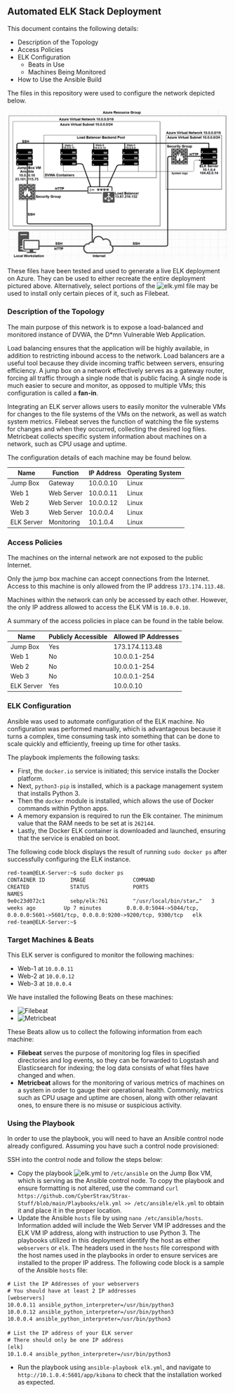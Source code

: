 ## Automated ELK Stack Deployment

This document contains the following details:
- Description of the Topology
- Access Policies
- ELK Configuration
  - Beats in Use
  - Machines Being Monitored
- How to Use the Ansible Build

The files in this repository were used to configure the network depicted below.

![Azure Diagram](https://github.com/CyberStrax/Strax-Stuff/blob/main/Images/Azure-Diagram.png)

These files have been tested and used to generate a live ELK deployment on Azure. They can be used to either recreate the entire deployment pictured above. Alternatively, select portions of the ![elk.yml](https://github.com/CyberStrax/Strax-Stuff/blob/main/Playbooks/elk.yml) file may be used to install only certain pieces of it, such as Filebeat.

### Description of the Topology

The main purpose of this network is to expose a load-balanced and monitored instance of DVWA, the D*mn Vulnerable Web Application.

Load balancing ensures that the application will be highly available, in addition to restricting inbound access to the network. Load balancers are a useful tool because they divide incoming traffic between servers, ensuring efficiency. A jump box on a network effectively serves as a gateway router, forcing all traffic through a single node that is public facing. A single node is much easier to secure and monitor, as opposed to multiple VMs; this configuration is called a **fan-in**.

Integrating an ELK server allows users to easily monitor the vulnerable VMs for changes to the file systems of the VMs on the network, as well as watch system metrics. Filebeat serves the function of watching the file systems for changes and when they occurred, collecting the desired log files. Metricbeat collects specific system information about machines on a network, such as CPU usage and uptime.

The configuration details of each machine may be found below.

| Name       | Function   | IP Address | Operating System |
|------------|------------|------------|------------------|
| Jump Box   | Gateway    | 10.0.0.10  | Linux            |
| Web 1      | Web Server | 10.0.0.11  | Linux            |
| Web 2      | Web Server | 10.0.0.12  | Linux            |
| Web 3      | Web Server | 10.0.0.4   | Linux            |
| ELK Server | Monitoring | 10.1.0.4   | Linux            |

### Access Policies

The machines on the internal network are not exposed to the public Internet. 

Only the jump box machine can accept connections from the Internet. Access to this machine is only allowed from the IP address `173.174.113.48`.

Machines within the network can only be accessed by each other. However, the only IP address allowed to access the ELK VM is `10.0.0.10`.

A summary of the access policies in place can be found in the table below.

| Name       | Publicly Accessible | Allowed IP Addresses |
|------------|---------------------|----------------------|
| Jump Box   | Yes                 | 173.174.113.48       |
| Web 1      | No                  | 10.0.0.1-254         |
| Web 2      | No                  | 10.0.0.1-254         |
| Web 3      | No                  | 10.0.0.1-254         |
| ELK Server | Yes                 | 10.0.0.10            |

### ELK Configuration

Ansible was used to automate configuration of the ELK machine. No configuration was performed manually, which is advantageous because it turns a complex, time consuming task into something that can be done to scale quickly and efficiently, freeing up time for other tasks.

The playbook implements the following tasks:
- First, the `docker.io` service is initiated; this service installs the Docker platform.
- Next, `python3-pip` is installed, which is a package management system that installs Python 3.
- Then the `docker` module is installed, which allows the use of Docker commands within Python apps.
- A memory expansion is required to run the Elk container. The minimum value that the RAM needs to be set at is `262144`.
- Lastly, the Docker ELK container is downloaded and launched, ensuring that the service is enabled on boot.

The following code block displays the result of running `sudo docker ps` after successfully configuring the ELK instance.
```
red-team@ELK-Server:~$ sudo docker ps
CONTAINER ID        IMAGE               COMMAND                  CREATED             STATUS              PORTS                                                                              NAMES
9e0c23d072c1        sebp/elk:761        "/usr/local/bin/star…"   3 weeks ago         Up 7 minutes        0.0.0.0:5044->5044/tcp, 0.0.0.0:5601->5601/tcp, 0.0.0.0:9200->9200/tcp, 9300/tcp   elk
red-team@ELK-Server:~$
```

### Target Machines & Beats
This ELK server is configured to monitor the following machines:
- Web-1 at `10.0.0.11` 
- Web-2 at `10.0.0.12`
- Web-3 at `10.0.0.4`

We have installed the following Beats on these machines:
- ![Filebeat](https://github.com/CyberStrax/Strax-Stuff/blob/main/Playbooks/filebeat_playbook.yml)
- ![Metricbeat](https://github.com/CyberStrax/Strax-Stuff/blob/main/Playbooks/metricbeat_playbook.yml)

These Beats allow us to collect the following information from each machine:
- **Filebeat** serves the purpose of monitoring log files in specified directories and log events, so they can be forwarded to Logstash and Elasticsearch for indexing; the log data consists of what files have changed and when.
- **Metricbeat** allows for the monitoring of various metrics of machines on a system in order to gauge their operational health. Commonly, metrics such as CPU usage and uptime are chosen, along with other relavant ones, to ensure there is no misuse or suspicious activity.

### Using the Playbook
In order to use the playbook, you will need to have an Ansible control node already configured. Assuming you have such a control node provisioned: 

SSH into the control node and follow the steps below:
- Copy the playbook ![elk.yml](https://github.com/CyberStrax/Strax-Stuff/blob/main/Playbooks/elk.yml) to `/etc/ansible` on the Jump Box VM, which is serving as the Ansible control node. To copy the playbook and ensure formatting is not altered, use the command `curl https://github.com/CyberStrax/Strax-Stuff/blob/main/Playbooks/elk.yml >> /etc/ansible/elk.yml` to obtain it and place it in the proper location.
- Update the Ansible `hosts` file by using `nano /etc/ansible/hosts`. Information added will include the Web Server VM IP addresses and the ELK VM IP address, along with instruction to use Python 3. The playbooks utilized in this deployment identify the host as either `webservers` or `elk`. The headers used in the `hosts` file correspond with the host names used in the playbooks in order to ensure services are installed to the proper IP address. The following code block is a sample of the Ansible `hosts` file:
```
# List the IP Addresses of your webservers
# You should have at least 2 IP addresses
[webservers]
10.0.0.11 ansible_python_interpreter=/usr/bin/python3
10.0.0.12 ansible_python_interpreter=/usr/bin/python3
10.0.0.4 ansible_python_interpreter=/usr/bin/python3

# List the IP address of your ELK server
# There should only be one IP address
[elk]
10.1.0.4 ansible_python_interpreter=/usr/bin/python3
```
- Run the playbook using `ansible-playbook elk.yml`, and navigate to `http://10.1.0.4:5601/app/kibana` to check that the installation worked as expected.
